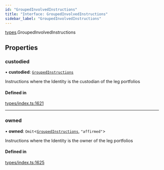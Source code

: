 ```yaml
---
id: "GroupedInvolvedInstructions"
title: "Interface: GroupedInvolvedInstructions"
sidebar_label: "GroupedInvolvedInstructions"
---
```


[types](../../../modules/Types/Types.md).GroupedInvolvedInstructions

## Properties

### custodied

• **custodied**: [`GroupedInstructions`](../GroupedInstructions/GroupedInstructions.md)

Instructions where the Identity is the custodian of the leg portfolios

#### Defined in

[types/index.ts:1621](https://github.com/PolymeshAssociation/polymesh-sdk/blob/adcc38781/src/types/index.ts#L1621)

___

### owned

• **owned**: `Omit`\<[`GroupedInstructions`](../GroupedInstructions/GroupedInstructions.md), ``"affirmed"``\>

Instructions where the Identity is the owner of the leg portfolios

#### Defined in

[types/index.ts:1625](https://github.com/PolymeshAssociation/polymesh-sdk/blob/adcc38781/src/types/index.ts#L1625)
